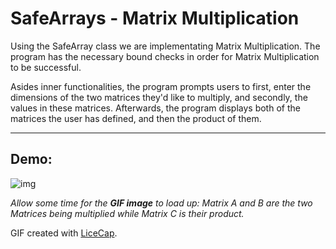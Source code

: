 # SafeArrays - Matrix Multiplication

Using the SafeArray class we are implementating Matrix Multiplication. The program has the necessary bound checks in order for Matrix Multiplication to be successful.

Asides inner functionalities, the program prompts users to first, enter the dimensions of the two matrices they'd like to multiply, and secondly, the values in these matrices. 
Afterwards, the program displays both of the matrices the user has defined, and then the product of them.

---
## Demo:
![img](https://i.imgur.com/pV8F3CF.gif)

*Allow some time for the **GIF image** to load up: Matrix A and B are the two Matrices being multiplied while Matrix C is their product.*

GIF created with [LiceCap](http://www.cockos.com/licecap/).
